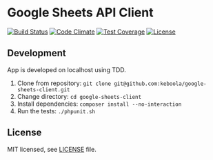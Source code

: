 # Google Sheets API Client

[![Build Status](https://travis-ci.org/keboola/google-sheets-client.svg?branch=master)](https://travis-ci.org/keboola/google-sheets-client)
[![Code Climate](https://codeclimate.com/github/keboola/google-sheets-client/badges/gpa.svg)](https://codeclimate.com/github/keboola/google-sheets-client)
[![Test Coverage](https://codeclimate.com/github/keboola/google-sheets-client/badges/coverage.svg)](https://codeclimate.com/github/keboola/google-sheets-client/coverage)
[![License](https://img.shields.io/badge/license-MIT-blue.svg)](https://github.com/keboola/google-sheets-client/blob/master/LICENSE.md)


## Development

App is developed on localhost using TDD.

1. Clone from repository: `git clone git@github.com:keboola/google-sheets-client.git`
2. Change directory: `cd google-sheets-client`
3. Install dependencies: `composer install --no-interaction`    
6. Run the tests: `./phpunit.sh`

## License

MIT licensed, see [LICENSE](./LICENSE) file.
